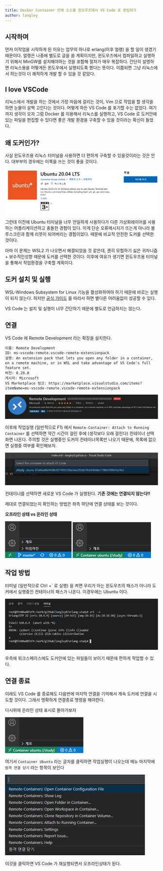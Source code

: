 ```yaml
---
title: Docker Container 안에 소스를 윈도우즈에서 VS Code 로 편집하기
author: langley
---
```


## 시작하며
먼저 이작업을 시작하게 된 이유는 업무의 하나로 erlang(이후 얼랭) 을 할 일이 생겼기 때문이다. 얼랭은 나중에 별도로 글을 쓸 계획이지만, 윈도우즈에서 컴파일하고 실행하기 위해서 MinGW를 설치해야하는 것을 포함해 절차가 매우 복잡하다. 간단히 설명하면 리눅스용을 어떻게든 윈도우에서 실행되도록 했다는 뜻이다. 이쯤되면 그냥 리눅스에서 하는것이 더 쾌적하게 개발 할 수 있을 것 같았다. 

## I love VSCode
리눅스에서 개발을 하는 것에서 가장 마음에 걸리는 것이, Vim 으로 작업을 할 생각을 하면 눈물이 살짝 고인다는 것이다. 어떻게 하든 VS Code 를 포기할 수는 없었다. 여기까지 생각이 오자 그럼 Docker 를 이용해서 리눅스를 실행하고, VS Code 로 도커안에 있는 파일을 편집할 수 있다면 좋은 개발 환경을 구축할 수 있을 것이라는 확신이 들었다.

## 왜 도커인가?
사실 윈도우즈용 리눅스 터미널을 사용하면 더 편하게 구축할 수 있을것이라는 것은 안다. 대부부의 경우에는 이쪽을 쓰는 것이 좋을 것이다.

![ubuntu](ubuntu_store.PNG)

그런데 이전에 Ubuntu 터미널을 너무 안일하게 사용하다가 다른 가상화레이어를 사용하는 어플리케이션하고 충돌한 경험이 있다. 이게 단순 오류메시지가 뜨는게 아니라 블루스크린과 함께 리붓이 되어버리는 경험이었다. 때문에 비교적 안전한 도커를 선택한 것이다. 

아마 이 문제는 WSL2 가 나오면서 해결되었을 것 같은데, 괜히 모험하기 싫은 귀차니즘 + 보수적인성향 때문에 도커를 선택한 것이다. 이후에 여유가 생기면 윈도우즈용 터미널을 통해서 작업환경을 구축할 계획이다.

## 도커 설치 및 실행
WSL-Windows Subsystem for Linux 기능을 활성화하여야 하기 때문에 바로는 실행이 되지 않는다. 하지만 [공식 가이드](https://docs.docker.com/docker-for-windows/) 를 따라서 하면 별다른 어려움없이 성공할 수 있다.

VS Code 는 설치 및 실행이 너무 간단하기 때문에 별도로 언급하지는 않는다.


## 연결
VS Code 에 Remote Development 라는 확장을 설치한다.

``` text
이름: Remote Development
ID: ms-vscode-remote.vscode-remote-extensionpack
설명: An extension pack that lets you open any folder in a container, on a remote machine, or in WSL and take advantage of VS Code's full feature set.
버전: 0.20.0
게시자: Microsoft
VS Marketplace 링크: https://marketplace.visualstudio.com/items?itemName=ms-vscode-remote.vscode-remote-extensionpack
```
![extension](remote-dev-ext.PNG)

이후에 작업실행 (일반적으로 F1) 에서 `Remote-Container: Attach to Running Container` 를 선택하면 약간 시간이 걸린 후에 (생각보다 오래 걸린다) 컨테이너 선택화면 나온다. 주의할 것은 실행중인 도커의 컨테이너목록만 나오기 때문에, 목록에 없으면 실행중 여부를 확인해보자.

![select container](remote-dev-ext-2.PNG)


컨테이너를 선택하면 새로운 VS Code 가 실행된다. **기존 것에는 연결되지 않는다!!**

제대로 연결되었는지 확인하는 방법은 좌측 하단에 연결 상태를 보는 것이다.

**오프라인 상태 vs 온라인 상태**

![vscode-offline](vscode-offline.PNG)
![vscode-online](vscode-online.PNG)


## 작업 방법
터미널 (일반적으로 Ctrl +` 로 실행) 을 켜면 우리가 아는 윈도우즈의 패스가 아니라 도커에서 실행중인 컨테이너의 패스가 나온다. 이경우에는 Ubuntu 이다.

![terminal](terminal.PNG)

우측에 워크스페이스에도 도커안에 있는 파일들이 보이기 때문에 편하게 작업할 수 있다.

## 연결 종료
이래도 VS Code 를 종료해도 다음번에 마지막 연결을 기억해서 계속 도커에 연결을 시도할 것이다. 그래서 명확하게 연결종료 명령을 해야한다.

다시위에 온라인 상태 표시로 돌아가보자

![vscode-online](vscode-online.PNG)

여기서 `Container Ubuntu` 라는 글자를 클릭하면 작업실행이 나오는데 메뉴 마지막에  `원격 연결 닫기` 라는 항목이 보인다

![close](closemenu.PNG)

이것을 클릭하면 VS Code 가 재실행되면서 오프라인상태가 된다.

